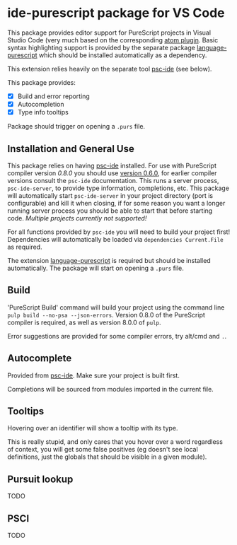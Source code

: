 # ide-purescript package for VS Code

This package provides editor support for PureScript projects in Visual Studio Code (very much based on the corresponding [atom plugin](https://github.com/nwolverson/atom-ide-purescript). Basic syntax highlighting support is provided by the separate package [language-purescript](https://marketplace.visualstudio.com/items/nwolverson.language-purescript) which should be installed automatically as a dependency. 

This extension relies heavily on the separate tool [psc-ide](https://github.com/kRITZCREEK/psc-ide) (see below).

This package provides:

- [x] Build and error reporting
- [x] Autocompletion
- [x] Type info tooltips

Package should trigger on opening a `.purs` file.

## Installation and General Use

This package relies on having [psc-ide](https://github.com/kRITZCREEK/psc-ide) installed.
For use with PureScript compiler version *0.8.0* you should use [version 0.6.0](https://github.com/kRITZCREEK/psc-ide/releases/tag/0.6.0),
for earlier compiler versions consult the `psc-ide` documentation.
This runs a server process, `psc-ide-server`, to provide type information, completions,
etc. This package will automatically start `psc-ide-server` in your project
directory (port is configurable) and kill it when closing, if for some reason
you want a longer running server process you should be able to start that before
starting code. *Multiple projects currently not supported!*

For all functions provided by `psc-ide` you will need to build your project first!
Dependencies will automatically be loaded via `dependencies Current.File` as
required.

The extension [language-purescript](https://marketplace.visualstudio.com/items/nwolverson.language-purescript)
is required but should be installed automatically. The package will start on opening a `.purs` file.

## Build

'PureScript Build' command will build your project using the command line `pulp build --no-psa --json-errors`.
Version 0.8.0 of the PureScript compiler is required, as well as version 8.0.0 of `pulp`.

Error suggestions are provided for some compiler errors, try alt/cmd and `.`.

## Autocomplete

Provided from [psc-ide](https://github.com/kRITZCREEK/psc-ide). Make sure
your project is built first.

Completions will be sourced from modules imported in the current file.

## Tooltips

Hovering over an identifier will show a tooltip with its type.

This is really stupid, and only cares that you hover over a word regardless of context, you will get some false positives
(eg doesn't see local definitions, just the globals that should be visible in a given module).

## Pursuit lookup

TODO

## PSCI

TODO
